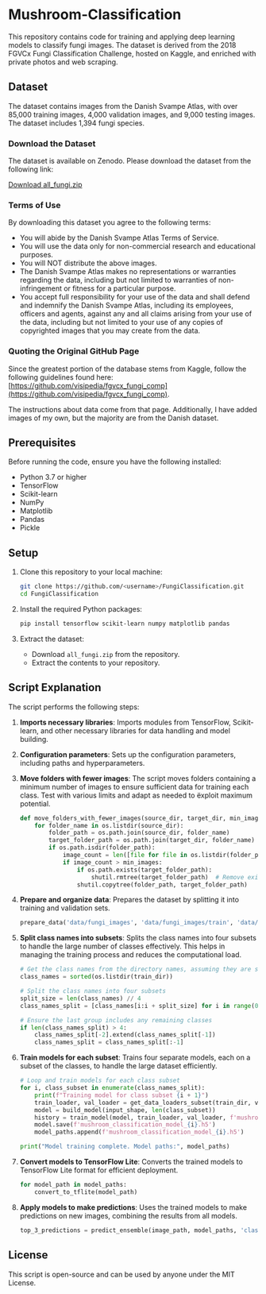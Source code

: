 # Mushroom-Classification

This repository contains code for training and applying deep learning models to classify fungi images. The dataset is derived from the 2018 FGVCx Fungi Classification Challenge, hosted on Kaggle, and enriched with private photos and web scraping.

## Dataset

The dataset contains images from the Danish Svampe Atlas, with over 85,000 training images, 4,000 validation images, and 9,000 testing images. The dataset includes 1,394 fungi species.

### Download the Dataset

The dataset is available on Zenodo. Please download the dataset from the following link:

[Download all_fungi.zip](https://zenodo.org/record/12682745/files/all_fungi.zip)

### Terms of Use

By downloading this dataset you agree to the following terms:
- You will abide by the Danish Svampe Atlas Terms of Service.
- You will use the data only for non-commercial research and educational purposes.
- You will NOT distribute the above images.
- The Danish Svampe Atlas makes no representations or warranties regarding the data, including but not limited to warranties of non-infringement or fitness for a particular purpose.
- You accept full responsibility for your use of the data and shall defend and indemnify the Danish Svampe Atlas, including its employees, officers and agents, against any and all claims arising from your use of the data, including but not limited to your use of any copies of copyrighted images that you may create from the data.

### Quoting the Original GitHub Page

Since the greatest portion of the database stems from Kaggle, follow the following guidelines found here: [https://github.com/visipedia/fgvcx_fungi_comp](https://github.com/visipedia/fgvcx_fungi_comp).

The instructions about data come from that page. Additionally, I have added images of my own, but the majority are from the Danish dataset.

## Prerequisites

Before running the code, ensure you have the following installed:

- Python 3.7 or higher
- TensorFlow
- Scikit-learn
- NumPy
- Matplotlib
- Pandas
- Pickle

## Setup

1. Clone this repository to your local machine:
    ```bash
    git clone https://github.com/<username>/FungiClassification.git
    cd FungiClassification
    ```

2. Install the required Python packages:
    ```bash
    pip install tensorflow scikit-learn numpy matplotlib pandas
    ```

3. Extract the dataset:
    - Download `all_fungi.zip` from the repository.
    - Extract the contents to your repository.

## Script Explanation

The script performs the following steps:

1. **Imports necessary libraries**: Imports modules from TensorFlow, Scikit-learn, and other necessary libraries for data handling and model building.

2. **Configuration parameters**: Sets up the configuration parameters, including paths and hyperparameters.

3. **Move folders with fewer images**: The script moves folders containing a minimum number of images to ensure sufficient data for training each class. Test with various limits and adapt as needed to ëxploit maximum potential.

    ```python
    def move_folders_with_fewer_images(source_dir, target_dir, min_images=100):
        for folder_name in os.listdir(source_dir):
            folder_path = os.path.join(source_dir, folder_name)
            target_folder_path = os.path.join(target_dir, folder_name)
            if os.path.isdir(folder_path):
                image_count = len([file for file in os.listdir(folder_path) if file.lower().endswith(('jpg', 'jpeg', 'png', 'bmp', 'tiff', 'webp'))])
                if image_count > min_images:
                    if os.path.exists(target_folder_path):
                        shutil.rmtree(target_folder_path)  # Remove existing directory if it exists
                    shutil.copytree(folder_path, target_folder_path)
    ```

4. **Prepare and organize data**: Prepares the dataset by splitting it into training and validation sets.

    ```python
    prepare_data('data/fungi_images', 'data/fungi_images/train', 'data/fungi_images/val')
    ```

5. **Split class names into subsets**: Splits the class names into four subsets to handle the large number of classes effectively. This helps in managing the training process and reduces the computational load.

    ```python
    # Get the class names from the directory names, assuming they are sorted alphabetically
    class_names = sorted(os.listdir(train_dir))

    # Split the class names into four subsets
    split_size = len(class_names) // 4
    class_names_split = [class_names[i:i + split_size] for i in range(0, len(class_names), split_size)]

    # Ensure the last group includes any remaining classes
    if len(class_names_split) > 4:
        class_names_split[-2].extend(class_names_split[-1])
        class_names_split = class_names_split[:-1]
    ```

6. **Train models for each subset**: Trains four separate models, each on a subset of the classes, to handle the large dataset efficiently.

    ```python
    # Loop and train models for each class subset
    for i, class_subset in enumerate(class_names_split):
        print(f"Training model for class subset {i + 1}")
        train_loader, val_loader = get_data_loaders_subset(train_dir, val_dir, class_subset)
        model = build_model(input_shape, len(class_subset))
        history = train_model(model, train_loader, val_loader, f'mushroom_classification_model_{i}.h5', epochs)
        model.save(f'mushroom_classification_model_{i}.h5')
        model_paths.append(f'mushroom_classification_model_{i}.h5')

    print("Model training complete. Model paths:", model_paths)
    ```

7. **Convert models to TensorFlow Lite**: Converts the trained models to TensorFlow Lite format for efficient deployment.

    ```python
    for model_path in model_paths:
        convert_to_tflite(model_path)
    ```

8. **Apply models to make predictions**: Uses the trained models to make predictions on new images, combining the results from all models.

    ```python
    top_3_predictions = predict_ensemble(image_path, model_paths, 'class_names_split.pickle')
    ```


## License
This script is open-source and can be used by anyone under the MIT License.
